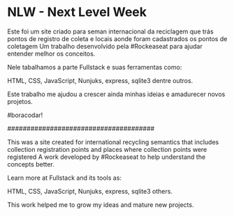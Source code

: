 # NLW - Next Level Week
Este foi um site criado para seman internacional da reciclagem que trás pontos de registro de coleta e locais aonde foram cadastrados os pontos de coletagem
Um trabalho desenvolvido pela #Rockeaseat para ajudar entender melhor os conceitos.

Nele tabalhamos a parte Fullstack e suas ferramentas como:

 HTML, CSS, JavaScript, Nunjuks, express, sqlite3 dentre outros.

Este trabalho me ajudou a crescer ainda minhas ideias e amadurecer novos projetos.

#boracodar!


######################################

This was a site created for international recycling semantics that includes collection registration points and places where collection points were registered
A work developed by #Rockeaseat to help understand the concepts better.

Learn more at Fullstack and its tools as:

HTML, CSS, JavaScript, Nunjuks, express, sqlite3 others.

This work helped me to grow my ideas and mature new projects.

